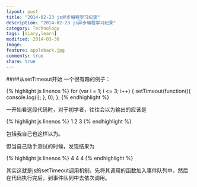 ```yaml
---
layout: post
title: "2014-02-23 js异步编程学习纪录"
description: "2014-02-23 js异步编程学习纪录"
category: Technology
tags: [diary,learn]
modified: 2014-03-30
image:
feature: appleback.jpg
comments: true
share: true
---
```


####从setTimeout开始
一个很有趣的例子：

{% highlight js linenos %}
for (var i = 1; i <= 3; i++) {
setTimeout(function(){ console.log(i); }, 0);
};
{% endhighlight %}

一开始看这段代码时，对于初学者，往往会以为输出的应该是

{% highlight js linenos %}
1
2
3
{% endhighlight %}

包括我自己也这样以为。

但当自己动手测试的时候，发现结果为

{% highlight js linenos %}
4
4
4
{% endhighlight %}

其实这就是js的setTimeout调用机制，先将其调用的函数加入事件队列中，然后在代码执行完后，到事件队列中去依次调用。